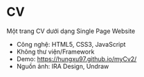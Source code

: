 <h1>CV</h1>
Một trang CV dưới dạng Single Page Website

- Công nghệ: HTML5, CSS3, JavaScript
- Không thư viện/Framework
- Demo: https://hungxu97.github.io/myCv2/
- Nguồn ảnh: IRA Design, Undraw
